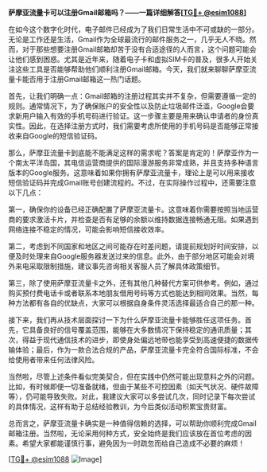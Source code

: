 **萨摩亚流量卡可以注册Gmail邮箱吗？——一篇详细解答[[TG💪+ @esim1088](https://t.me/s/esim1088)]**

在如今这个数字化时代，电子邮件已经成为了我们日常生活中不可或缺的一部分。无论是工作还是生活，Gmail作为全球最流行的邮件服务之一，几乎无人不晓。然而，对于那些想要注册Gmail邮箱却苦于没有合适途径的人而言，这个问题可能会让他们感到困惑。尤其是近年来，随着电子卡和虚拟SIM卡的普及，很多人开始关注这些工具是否能够帮助他们顺利注册Gmail邮箱。今天，我们就来聊聊萨摩亚流量卡能否用于注册Gmail邮箱这一热门话题。

首先，让我们明确一点：Gmail邮箱的注册过程其实并不复杂，但需要遵循一定的规则。通常情况下，为了确保账户的安全性以及防止垃圾邮件泛滥，Google会要求新用户输入有效的手机号码进行验证。这一步骤主要是用来确认申请者的身份真实性。因此，在选择注册方式时，我们需要考虑所使用的手机号码是否能够正常接收来自Google的短信验证码。

那么，萨摩亚流量卡到底能不能满足这样的需求呢？答案是肯定的！萨摩亚作为一个南太平洋岛国，其电信运营商提供的国际漫游服务非常成熟，并且支持多种语言版本的Google服务。这意味着如果你拥有萨摩亚流量卡，理论上是可以用来接收短信验证码并完成Gmail账号创建流程的。不过，在实际操作过程中，还需要注意以下几点：

第一，确保你的设备已经正确配置了萨摩亚流量卡。这意味着你需要按照当地运营商的要求激活卡片，并检查是否有足够的余额以维持数据连接畅通无阻。如果遇到网络连接不稳定的情况，可能会影响短信接收效率。

第二，考虑到不同国家和地区之间可能存在时差问题，请提前规划好时间安排，以便及时处理来自Google服务器发送过来的信息。此外，由于部分地区可能会对境外来电采取限制措施，建议事先咨询相关客服人员了解具体政策细节。

第三，除了使用萨摩亚流量卡之外，还有其他几种替代方案可供参考。例如，通过购买预付费电话卡或者联系本地朋友借用号码等方式也能达到相同效果。当然，每种方法都有各自的优缺点，大家可以根据自身条件灵活选择最适合自己的那一种。

接下来，我们再从技术层面探讨一下为什么萨摩亚流量卡能够胜任这项任务。首先，它具备良好的信号覆盖范围，能够在大多数情况下保持稳定的通讯质量；其次，得益于现代通信技术的进步，即使身处偏远地带也能享受到高速便捷的数据传输体验；最后，作为一款合法合规的产品，萨摩亚流量卡完全符合国际标准，不会给使用者带来任何法律风险。

当然啦，尽管上述条件看似完美契合，但在实践中仍然可能出现意料之外的问题。比如，有时候即便一切准备就绪，但由于某些不可控因素（如天气状况、硬件故障等），仍可能导致失败。对此，我建议大家可以多尝试几次，同时记录下每次尝试的具体情况，这样有助于总结经验教训，为今后类似活动积累宝贵财富。

总而言之，萨摩亚流量卡确实是一种值得信赖的选择，可以帮助你顺利完成Gmail邮箱注册。当然啦，无论采用何种方式，安全始终是我们应该放在首位考虑的因素。希望大家都能谨慎行事，避免因为一时疏忽而给自己造成不必要的麻烦！

[[TG💪+ @esim1088](https://t.me/s/esim1088) ![Image](https://i.postimg.cc/4NQfJmqS/Snipaste-2025-05-13-00-14-12.png)]